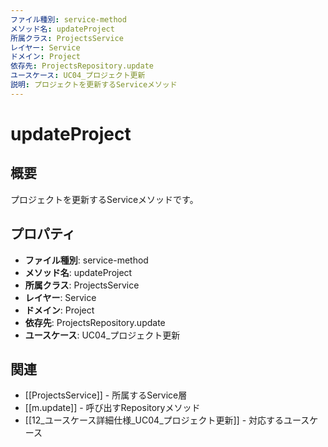 ```yaml
---
ファイル種別: service-method
メソッド名: updateProject
所属クラス: ProjectsService
レイヤー: Service
ドメイン: Project
依存先: ProjectsRepository.update
ユースケース: UC04_プロジェクト更新
説明: プロジェクトを更新するServiceメソッド
---
```


# updateProject

## 概要

プロジェクトを更新するServiceメソッドです。

## プロパティ

- **ファイル種別**: service-method
- **メソッド名**: updateProject
- **所属クラス**: ProjectsService
- **レイヤー**: Service
- **ドメイン**: Project
- **依存先**: ProjectsRepository.update
- **ユースケース**: UC04_プロジェクト更新

## 関連

- [[ProjectsService]] - 所属するService層
- [[m.update]] - 呼び出すRepositoryメソッド
- [[12_ユースケース詳細仕様_UC04_プロジェクト更新]] - 対応するユースケース

